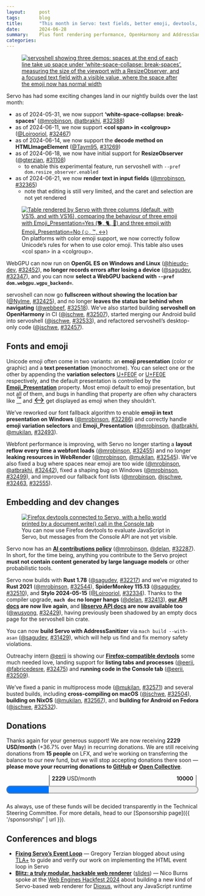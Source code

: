 ```yaml
---
layout:     post
tags:       blog
title:      "This month in Servo: text fields, better emoji, devtools, and more!"
date:       2024-06-28
summary:    Plus font rendering performance, OpenHarmony and AddressSanitizer builds, and a new AI policy.
categories:
---
```


<figure><a href="{{ '/img/blog/june-2024.png' | url }}"><img src="{{ '/img/blog/june-2024.png' | url }}"
    alt="servoshell showing three demos: spaces at the end of each line take up space under ‘white-space-collapse: break-spaces’, measuring the size of the viewport with a ResizeObserver, and a focused text field with a visible value, where the space after the emoji now has normal width"></a></figure>

Servo has had some exciting changes land in our nightly builds over the last month:

- as of 2024-05-31, we now support **‘white-space-collapse: break-spaces’** ([@mrobinson](https://github.com/mrobinson), [@atbrakhi](https://github.com/atbrakhi), [#32388](https://github.com/servo/servo/pull/32388))
- as of 2024-06-11, we now support **&lt;col span> in &lt;colgroup>** ([@Loirooriol](https://github.com/Loirooriol), [#32467](https://github.com/servo/servo/pull/32467))
- as of 2024-06-14, we now support the **decode method on HTMLImageElement** ([@Taym95](https://github.com/Taym95), [#31269](https://github.com/servo/servo/pull/31269))
- as of 2024-06-18, we now have initial support for **ResizeObserver** ([@gterzian](https://github.com/gterzian), [#31108](https://github.com/servo/servo/pull/31108))
    - to enable this experimental feature, run servoshell with `--pref dom.resize_observer.enabled`
- as of 2024-06-21, we now **render text in input fields** ([@mrobinson](https://github.com/mrobinson), [#32365](https://github.com/servo/servo/pull/32365))
    - note that editing is still very limited, and the caret and selection are not yet rendered

<figure><a href="{{ '/img/blog/emoji-presentation.png' | url }}"><img src="{{ '/img/blog/emoji-presentation.png' | url }}"
    alt="Table rendered by Servo with three columns (default, with VS15, and with VS16), comparing the behaviour of three emoji with Emoji_Presentation=Yes (🐕, 🐈, 🦜) and three emoji with Emoji_Presentation=No (☺, ™, ↔)"></a>
<figcaption>On platforms with color emoji support, we now correctly follow Unicode’s rules for when to use color emoji. This table also uses &lt;col&#xA0;span> in a &lt;colgroup>.</figcaption></figure>

<span class=_floatmin></span>WebGPU can now run on **OpenGL ES on Windows and Linux** ([@hieudo-dev](https://github.com/hieudo-dev), [#32452](https://github.com/servo/servo/pull/32452)), **no longer records errors after losing a device** ([@sagudev](https://github.com/sagudev), [#32347](https://github.com/servo/servo/pull/32347)), and you can now **select a WebGPU backend with `--pref dom.webgpu.wgpu_backend=`**.

servoshell can now go **fullscreen without showing the location bar** ([@Nylme](https://github.com/Nylme), [#32425](https://github.com/servo/servo/pull/32425)), and no longer **leaves the status bar behind when navigating** ([@webbeef](https://github.com/webbeef), [#32518](https://github.com/servo/servo/pull/32518)).
We’ve also started building **servoshell on OpenHarmony** in CI ([@jschwe](https://github.com/jschwe), [#32507](https://github.com/servo/servo/pull/32507)), started merging our Android build into servoshell ([@jschwe](https://github.com/jschwe), [#32533](https://github.com/servo/servo/pull/32533)), and refactored servoshell’s desktop-only code ([@jschwe](https://github.com/jschwe), [#32457](https://github.com/servo/servo/pull/32457)).

## Fonts and emoji

Unicode emoji often come in two variants: an **emoji presentation** (color or graphic) and a **text presentation** (monochrome).
You can select one or the other by appending the **variation selectors** [U+FE0F](https://charming.daz.cat/#FE0F) or [U+FE0E](https://charming.daz.cat/#FE0E) respectively, and the default presentation is controlled by the [**Emoji_Presentation**](https://www.unicode.org/reports/tr51/tr51-25.html#Emoji_Properties_and_Data_Files) property.
Most emoji default to emoji presentation, but not all of them, and bugs in handling that property are often why characters like [<span style=font-size:150%;line-height:1rem>™</span>](https://charming.daz.cat/#2122) and [<span style=font-size:150%;line-height:1rem>↔</span>](https://charming.daz.cat/#2194) get displayed as emoji when they shouldn’t.

We’ve reworked our font fallback algorithm to enable **emoji in text presentation on Windows** ([@mrobinson](https://github.com/mrobinson), [#32286](https://github.com/servo/servo/pull/32286)) and correctly handle **emoji variation selectors** and **Emoji_Presentation** ([@mrobinson](https://github.com/mrobinson), [@atbrakhi](https://github.com/atbrakhi), [@mukilan](https://github.com/mukilan), [#32493](https://github.com/servo/servo/pull/32493)).

Webfont performance is improving, with Servo no longer starting a **layout reflow every time a webfont loads** ([@mrobinson](https://github.com/mrobinson), [#32455](https://github.com/servo/servo/pull/32455)) and no longer **leaking resources in WebRender** ([@mrobinson](https://github.com/mrobinson), [@mukilan](https://github.com/mukilan), [#32545](https://github.com/servo/servo/pull/32545)).
We’ve also fixed a bug where spaces near emoji are too wide ([@mrobinson](https://github.com/mrobinson), [@atbrakhi](https://github.com/atbrakhi), [#32442](https://github.com/servo/servo/pull/32442)), fixed a shaping bug on Windows ([@mrobinson](https://github.com/mrobinson), [#32499](https://github.com/servo/servo/pull/32499)), and improved our fallback font lists ([@mrobinson](https://github.com/mrobinson), [@jschwe](https://github.com/jschwe), [#32463](https://github.com/servo/servo/pull/32463), [#32555](https://github.com/servo/servo/pull/32555)).

## Embedding and dev changes

<figure><a href="{{ '/img/blog/devtools-june-2024.png' | url }}"><img src="{{ '/img/blog/devtools-june-2024.png' | url }}"
    alt="Firefox devtools connected to Servo, with a hello world printed by a document.write() call in the Console tab"></a>
<figcaption>You can now use Firefox devtools to evaluate JavaScript in Servo, but messages from the Console API are not yet visible.</figcaption></figure>

<span class=_floatmin></span>Servo now has an [**AI contributions policy**](https://github.com/servo/servo/blob/adc0fc984d07918ad2eac3ab641d833a3cab008c/CONTRIBUTING.md#ai-contributions) ([@mrobinson](https://github.com/mrobinson), [@delan](https://github.com/delan), [#32287](https://github.com/servo/servo/pull/32287)).
In short, for the time being, anything you contribute to the Servo project **must not contain content generated by large language models** or other probabilistic tools.

Servo now builds with **Rust 1.78** ([@sagudev](https://github.com/sagudev), [#32217](https://github.com/servo/servo/pull/32217)) and we’ve migrated to **Rust 2021** ([@mrobinson](https://github.com/mrobinson), [#32544](https://github.com/servo/servo/pull/32544)), **SpiderMonkey 115.13** ([@sagudev](https://github.com/sagudev), [#32510](https://github.com/servo/servo/pull/32510)), and **Stylo 2024-05-15** ([@Loirooriol](https://github.com/Loirooriol), [#32334](https://github.com/servo/servo/pull/32334)).
Thanks to the compiler upgrade, **`mach doc` no longer hangs** ([@delan](https://github.com/delan), [#32413](https://github.com/servo/servo/pull/32413)), **[our API docs](https://doc.servo.org) are now live again**, and **[libservo API docs](https://doc.servo.org/servo/) are now available too** ([@wusyong](https://github.com/wusyong), [#32429](https://github.com/servo/servo/pull/32429)), having previously been shadowed by an empty docs page for the servoshell bin crate.

You can now **build Servo with AddressSanitizer** via `mach build --with-asan` ([@sagudev](https://github.com/sagudev), [#31429](https://github.com/servo/servo/pull/31429)), which will help us find and fix memory safety violations.

Outreachy intern [@eerii](https://github.com/eerii) is showing our [**Firefox-compatible devtools**](https://book.servo.org/running-servoshell.html) some much needed love, landing support for **listing tabs and processes** ([@eerii](https://github.com/eerii), [@fabricedesre](https://github.com/fabricedesre), [#32475](https://github.com/servo/servo/pull/32475)) and **running code in the Console tab** ([@eerii](https://github.com/eerii), [#32509](https://github.com/servo/servo/pull/32509)).

We’ve fixed a panic in multiprocess mode ([@mukilan](https://github.com/mukilan), [#32571](https://github.com/servo/servo/pull/32571)) and several busted builds, including **cross-compiling on macOS** ([@jschwe](https://github.com/jschwe), [#32504](https://github.com/servo/servo/pull/32504)), **building on NixOS** ([@mukilan](https://github.com/mukilan), [#32567](https://github.com/servo/servo/pull/32567)), and **building for Android on Fedora** ([@jschwe](https://github.com/jschwe), [#32532](https://github.com/servo/servo/pull/32532)).

## Donations

Thanks again for your generous support!
We are now receiving **2229 USD/month** (+36.7% over May) in recurring donations.
We are still receiving donations from **15 people** on LFX, and we’re working on transferring the balance to our new fund, but we will stop accepting donations there soon — **please move your recurring donations to [GitHub](https://github.com/sponsors/servo) or [Open Collective](https://opencollective.com/servo)**.

<figure class="_fig" style="width: 100%; margin: 1em 0;"><div class="_flex" style="height: calc(1lh + 3em); flex-flow: column nowrap; text-align: left;">
    <div style="position: relative; text-align: right;">
        <div style="position: absolute; margin-left: calc(100% * 2229 / 10000); padding-left: 0.5em;"><strong>2229</strong> USD/month</div>
        <div style="position: absolute; margin-left: calc(100% * 2229 / 10000); height: calc(1lh + 1.5em); border-left: 1px solid;"></div>
        <div style="position: absolute; margin-left: calc(100% - 0.5em); height: calc(1lh + 1.5em); border-left: 1px solid;"></div>
        <div style="padding-right: 1em;"><strong>10000</strong><!-- USD/month --></div>
    </div>
    <progress value="2229" max="10000" style="transform: scale(3); transform-origin: top left; width: calc(100% / 3);"></progress>
</div></figure>

As always, use of these funds will be decided transparently in the Technical Steering Committee.
For more details, head to our [Sponsorship page]({{ '/sponsorship/' | url }}).

## Conferences and blogs

- [**Fixing Servo’s Event Loop**](https://medium.com/@polyglot_factotum/fixing-servos-event-loop-490c0fd74f8d) — Gregory Terzian blogged about using [TLA+](https://en.wikipedia.org/wiki/TLA%2B) to guide and verify our work on implementing the HTML event loop in Servo
- [**Blitz: a truly modular, hackable web renderer**](https://www.youtube.com/watch?v=QRuYyG_CmMU) ([slides](https://webengineshackfest.org/2024/slides/blitz_a_truly_modular_hackable_web_renderer_by_nico_burns.pdf)) — Nico Burns spoke at the [Web Engines Hackfest 2024](https://webengineshackfest.org/2024/) about building a new kind of Servo-based web renderer for [Dioxus](https://dioxuslabs.com), without any JavaScript runtime
<style>
    /* guaranteed minimum width for first paragraph after a float */
    ._floatmin {
        display: block;
        width: 13em;
        overflow: hidden;
    }
    ._none {
        display: none;
    }
    ._fig:not(#specificity) {
        width: 33em;
        max-width: 100%;
        margin: 1em auto;
    }
    ._fig > ._flex {
        display: flex;
    }
    ._fig table {
        text-align: initial;
    }
    ._fig figcaption._notes {
        text-align: left;
        width: max-content;
        max-width: 100%;
    }
    ._figl:not(#specificity),
    ._figr:not(#specificity) {
        margin: 0 1em 1em;
    }
    ._figl {
        float: left;
        max-width: 100%;
    }
    ._figr {
        float: right;
        max-width: 100%;
    }
    ._figl > figcaption,
    ._figr > figcaption,
    ._figl > iframe,
    ._figr > iframe,
    ._figl > video,
    ._figr > video,
    ._figl > a > img,
    ._figr > a > img {
        width: 21em;
        max-width: 100%;
    }
    ._runin {
        margin-bottom: 1em;
    }
    ._runin > p,
    ._runin > h2 {
        display: inline;
    }
    ._correction {
        max-width: 33em;
        margin: 1em auto;
        border-bottom: 1px solid;
        padding-bottom: 1em;
    }
    ._note {
        margin: 1em 1em;
        border-left: 1px solid;
        padding-left: 1em;
        opacity: 0.75;
    }
</style>
